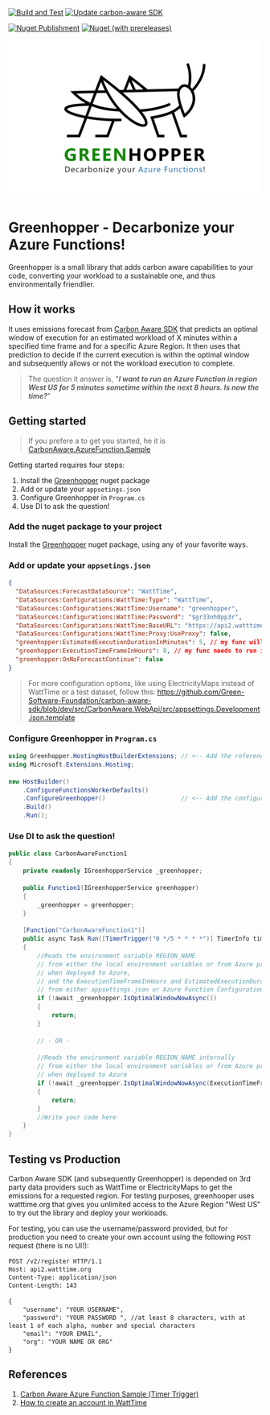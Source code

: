 [![Build and Test](https://github.com/georgekosmidis/greenhopper/actions/workflows/build-and-test.yml/badge.svg)](https://github.com/georgekosmidis/greenhopper/actions/workflows/build-and-test.yml) [![Update carbon-aware SDK](https://github.com/georgekosmidis/greenhopper/actions/workflows/update-carbon-aware-sdk.yml/badge.svg)](https://github.com/georgekosmidis/greenhopper/actions/workflows/update-carbon-aware-sdk.yml)

[![Nuget Publishment](https://github.com/georgekosmidis/greenhopper/actions/workflows/nuget-publishment.yml/badge.svg)](https://github.com/georgekosmidis/greenhopper/actions/workflows/nuget-publishment.yml) [![Nuget (with prereleases)](https://img.shields.io/nuget/vpre/Greenhopper.svg?logo=nuget)](https://www.nuget.org/packages/Greenhopper) 

![](docs/greenhopper_simple.png)


# Greenhopper - Decarbonize your Azure Functions!

Greenhopper is a small library that adds carbon aware capabilities to your code, converting your workload to a sustainable one, and thus environmentally friendlier.

## How it works

It uses emissions forecast from [Carbon Aware SDK](https://github.com/Green-Software-Foundation/carbon-aware-sdk) that predicts an optimal window of execution for an estimated workload of X minutes within a specified time frame and for a specific Azure Region. It then uses that prediction to decide if the current execution is within the optimal window and subsequently allows or not the workload execution to complete.

> The question it answer is, "***I want to run an Azure Function in region West US for 5 minutes sometime within the next 8 hours. Is now the time?***"

## Getting started

> If you prefere a to get you started, he it is [CarbonAware.AzureFunction.Sample](https://github.com/georgekosmidis/carbon-aware-azure-function/tree/main/sample/timer-trigger)

Getting started requires four steps:

1. Install the [Greenhopper](https://www.nuget.org/packages/Greenhopper/) nuget package 
1. Add or update your `appsetings.json`
1. Configure Greenhopper in `Program.cs` 
1. Use DI to ask the question!

### Add the nuget package to your project 

Install the [Greenhopper](https://www.nuget.org/packages/Greenhopper/) nuget package, using any of your favorite ways.

### Add or update your `appsetings.json`

```json
{
  "DataSources:ForecastDataSource": "WattTime",
  "DataSources:Configurations:WattTime:Type": "WattTime",
  "DataSources:Configurations:WattTime:Username": "greenhopper",
  "DataSources:Configurations:WattTime:Password": "$gr33nh0pp3r",
  "DataSources:Configurations:WattTime:BaseURL": "https://api2.watttime.org/v2/",
  "DataSources:Configurations:WattTime:Proxy:UseProxy": false,
  "greenhopper:EstimatedExecutionDurationInMinutes": 5, // my func will run for aprox X mins (searches for the optimal time to run an X mins payload)
  "greenhopper:ExecutionTimeFrameInHours": 8, // my func needs to run in the next X hours (searches the optimal time to run an X mins payload in the next X hours)
  "greenhopper:OnNoForecastContinue": false
}
```

> For more configuration options, like using ElectricityMaps instead of WattTime or a test dataset, follow this: https://github.com/Green-Software-Foundation/carbon-aware-sdk/blob/dev/src/CarbonAware.WebApi/src/appsettings.Development.json.template

### Configure Greenhopper in `Program.cs`

```csharp
using Greenhopper.HostingHostBuilderExtensions; // <-- Add the reference
using Microsoft.Extensions.Hosting;

new HostBuilder()
    .ConfigureFunctionsWorkerDefaults()
    .ConfigureGreenhopper()                     // <-- Add the configuration
    .Build()
    .Run();
```

### Use DI to ask the question!
```csharp
public class CarbonAwareFunction1
{
    private readonly IGreenhopperService _greenhopper;

    public Function1(IGreenhopperService greenhopper)
    {
        _greenhopper = greenhopper;
    }

    [Function("CarbonAwareFunction1")]
    public async Task Run([TimerTrigger("0 */5 * * * *")] TimerInfo timerInfo)
    {
        //Reads the environment variable REGION_NAME 
        // from either the local environment variables or from Azure predefined ones
        // when deployed to Azure,
        // and the ExecutionTimeFrameInHours and EstimatedExecutionDurationInMinutes 
        // from either appsettings.json or Azure Function Configuration
        if (!await _greenhopper.IsOptimalWindowNowAsync())
        {
            return;
        }
        
        // - OR -
        
        //Reads the environment variable REGION_NAME internally
        // from either the local environment variables or from Azure predefined ones
        // when deployed to Azure
        if (!await _greenhopper.IsOptimalWindowNowAsync(ExecutionTimeFrameInHours:8, EstimatedExecutionDurationInMinutes:5))
        {
            return;
        }
        //Write your code here
    }
}
```

## Testing vs Production
Carbon Aware SDK (and subsequently Greenhopper) is depended on 3rd party data providers such as WattTime or ElectricityMaps to get the emissions for a requested region. 
For testing purposes, greenhooper uses watttime.org that gives you unlimited access to the Azure Region "West US" to try out the library and deploy your workloads.

For testing, you can use the username/password provided, but for production you need to create your own account using the following `POST` request (there is no UI!):

```
POST /v2/register HTTP/1.1
Host: api2.watttime.org
Content-Type: application/json
Content-Length: 143

{
    "username": "YOUR USERNAME",
    "password": "YOUR PASSWORD ", //at least 8 characters, with at least 1 of each alpha, number and special characters
    "email": "YOUR EMAIL",
    "org": "YOUR NAME OR ORG"
}
```

##  References
1. [Carbon Aware Azure Function Sample (Timer Trigger)](https://github.com/georgekosmidis/carbon-aware-azure-function/tree/main/sample/timer-trigger)
2. [How to create an account in WattTime](https://www.watttime.org/api-documentation/#register-new-user)
